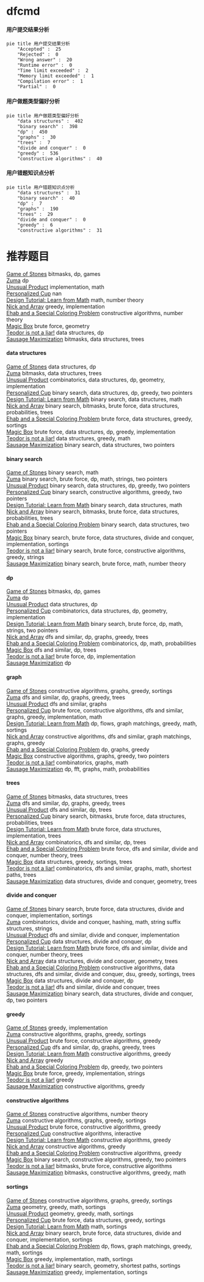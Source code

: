 # dfcmd
<!-- tabs:start -->
#### **用户提交结果分析**

```mermaid
pie title 用户提交结果分析
    "Accepted" :  25
    "Rejected" :  0
    "Wrong answer" :  20
    "Runtime error" :  0
    "Time limit exceeded" :  2
    "Memory limit exceeded" :  1
    "Compilation error" :  1
    "Partial" :  0
```
#### **用户做题类型偏好分析**

```mermaid
pie title 用户做题类型偏好分析
    "data structures" :  402
    "binary search" :  398
    "dp" :  450
    "graphs" :  30
    "trees" :  7
    "divide and conquer" :  0
    "greedy" :  536
    "constructive algorithms" :  40
```
#### **用户错题知识点分析**

```mermaid
pie title 用户错题知识点分析
    "data structures" :  31
    "binary search" :  40
    "dp" :  7
    "graphs" :  190
    "trees" :  29
    "divide and conquer" :  0
    "greedy" :  6
    "constructive algorithms" :  31
```
<!-- tabs:end -->
# 推荐题目
[Game of Stones](http://codeforces.com/problemset/problem/768/E)		bitmasks,
                        dp,
                        games		  
[Zuma](https://codeforces.com/contest/608/problem/D)		dp		  
[Unusual Product](http://codeforces.com/problemset/problem/405/C)		implementation,
                        math		  
[Personalized Cup](https://codeforces.com/contest/1079/problem/B)		nan		  
[Design Tutorial: Learn from Math](http://codeforces.com/problemset/problem/472/A)		math,
                        number theory		  
[Nick and Array](http://codeforces.com/problemset/problem/1180/B)		greedy,
                        implementation		  
[Ehab and a Special Coloring Problem](http://codeforces.com/problemset/problem/1174/C)		constructive algorithms,
                        number theory		  
[Magic Box](http://codeforces.com/problemset/problem/231/D)		brute force,
                        geometry		  
[Teodor is not a liar!](http://codeforces.com/problemset/problem/930/C)		data structures,
                        dp		  
[Sausage Maximization](http://codeforces.com/problemset/problem/282/E)		bitmasks,
                        data structures,
                        trees		  
<!-- tabs:start -->
#### **data structures**
[Game of Stones](http://codeforces.com/problemset/problem/930/C)		data structures,
                        dp		  
[Zuma](http://codeforces.com/problemset/problem/282/E)		bitmasks,
                        data structures,
                        trees		  
[Unusual Product](http://codeforces.com/problemset/problem/689/E)		combinatorics,
                        data structures,
                        dp,
                        geometry,
                        implementation		  
[Personalized Cup](http://codeforces.com/problemset/problem/1492/C)		binary search,
                        data structures,
                        dp,
                        greedy,
                        two pointers		  
[Design Tutorial: Learn from Math](http://codeforces.com/problemset/problem/1490/G)		binary search,
                        data structures,
                        math		  
[Nick and Array](http://codeforces.com/problemset/problem/1479/D)		binary search,
                        bitmasks,
                        brute force,
                        data structures,
                        probabilities,
                        trees		  
[Ehab and a Special Coloring Problem](http://codeforces.com/problemset/problem/1497/A)		brute force,
                        data structures,
                        greedy,
                        sortings		  
[Magic Box](http://codeforces.com/problemset/problem/1491/C)		brute force,
                        data structures,
                        dp,
                        greedy,
                        implementation		  
[Teodor is not a liar!](http://codeforces.com/problemset/problem/1492/B)		data structures,
                        greedy,
                        math		  
[Sausage Maximization](http://codeforces.com/problemset/problem/1436/E)		binary search,
                        data structures,
                        two pointers		  
#### **binary search**
[Game of Stones](http://codeforces.com/problemset/problem/1216/E2)		binary search,
                        math		  
[Zuma](http://codeforces.com/problemset/problem/165/C)		binary search,
                        brute force,
                        dp,
                        math,
                        strings,
                        two pointers		  
[Unusual Product](http://codeforces.com/problemset/problem/1492/C)		binary search,
                        data structures,
                        dp,
                        greedy,
                        two pointers		  
[Personalized Cup](http://codeforces.com/problemset/problem/1463/D)		binary search,
                        constructive algorithms,
                        greedy,
                        two pointers		  
[Design Tutorial: Learn from Math](http://codeforces.com/problemset/problem/1490/G)		binary search,
                        data structures,
                        math		  
[Nick and Array](http://codeforces.com/problemset/problem/1479/D)		binary search,
                        bitmasks,
                        brute force,
                        data structures,
                        probabilities,
                        trees		  
[Ehab and a Special Coloring Problem](http://codeforces.com/problemset/problem/1436/E)		binary search,
                        data structures,
                        two pointers		  
[Magic Box](http://codeforces.com/problemset/problem/1461/D)		binary search,
                        brute force,
                        data structures,
                        divide and conquer,
                        implementation,
                        sortings		  
[Teodor is not a liar!](http://codeforces.com/problemset/problem/1493/C)		binary search,
                        brute force,
                        constructive algorithms,
                        greedy,
                        strings		  
[Sausage Maximization](http://codeforces.com/problemset/problem/1487/D)		binary search,
                        brute force,
                        math,
                        number theory		  
#### **dp**
[Game of Stones](http://codeforces.com/problemset/problem/768/E)		bitmasks,
                        dp,
                        games		  
[Zuma](https://codeforces.com/contest/608/problem/D)		dp		  
[Unusual Product](http://codeforces.com/problemset/problem/930/C)		data structures,
                        dp		  
[Personalized Cup](http://codeforces.com/problemset/problem/689/E)		combinatorics,
                        data structures,
                        dp,
                        geometry,
                        implementation		  
[Design Tutorial: Learn from Math](http://codeforces.com/problemset/problem/165/C)		binary search,
                        brute force,
                        dp,
                        math,
                        strings,
                        two pointers		  
[Nick and Array](http://codeforces.com/problemset/problem/982/C)		dfs and similar,
                        dp,
                        graphs,
                        greedy,
                        trees		  
[Ehab and a Special Coloring Problem](http://codeforces.com/problemset/problem/107/B)		combinatorics,
                        dp,
                        math,
                        probabilities		  
[Magic Box](http://codeforces.com/problemset/problem/461/B)		dfs and similar,
                        dp,
                        trees		  
[Teodor is not a liar!](http://codeforces.com/problemset/problem/1421/E)		brute force,
                        dp,
                        implementation		  
[Sausage Maximization](http://codeforces.com/problemset/problem/1110/D)		dp		  
#### **graph**
[Game of Stones](https://codeforces.com/contest/1362/problem/D)		constructive algorithms,
                        graphs,
                        greedy,
                        sortings		  
[Zuma](http://codeforces.com/problemset/problem/982/C)		dfs and similar,
                        dp,
                        graphs,
                        greedy,
                        trees		  
[Unusual Product](http://codeforces.com/problemset/problem/131/D)		dfs and similar,
                        graphs		  
[Personalized Cup](http://codeforces.com/problemset/problem/1487/C)		brute force,
                        constructive algorithms,
                        dfs and similar,
                        graphs,
                        greedy,
                        implementation,
                        math		  
[Design Tutorial: Learn from Math](http://codeforces.com/problemset/problem/1437/C)		dp,
                        flows,
                        graph matchings,
                        greedy,
                        math,
                        sortings		  
[Nick and Array](http://codeforces.com/problemset/problem/1470/D)		constructive algorithms,
                        dfs and similar,
                        graph matchings,
                        graphs,
                        greedy		  
[Ehab and a Special Coloring Problem](http://codeforces.com/problemset/problem/1476/C)		dp,
                        graphs,
                        greedy		  
[Magic Box](http://codeforces.com/problemset/problem/1304/D)		constructive algorithms,
                        graphs,
                        greedy,
                        two pointers		  
[Teodor is not a liar!](http://codeforces.com/problemset/problem/1475/C)		combinatorics,
                        graphs,
                        math		  
[Sausage Maximization](http://codeforces.com/problemset/problem/553/E)		dp,
                        fft,
                        graphs,
                        math,
                        probabilities		  
#### **trees**
[Game of Stones](http://codeforces.com/problemset/problem/282/E)		bitmasks,
                        data structures,
                        trees		  
[Zuma](http://codeforces.com/problemset/problem/982/C)		dfs and similar,
                        dp,
                        graphs,
                        greedy,
                        trees		  
[Unusual Product](http://codeforces.com/problemset/problem/461/B)		dfs and similar,
                        dp,
                        trees		  
[Personalized Cup](http://codeforces.com/problemset/problem/1479/D)		binary search,
                        bitmasks,
                        brute force,
                        data structures,
                        probabilities,
                        trees		  
[Design Tutorial: Learn from Math](http://codeforces.com/problemset/problem/1511/C)		brute force,
                        data structures,
                        implementation,
                        trees		  
[Nick and Array](http://codeforces.com/problemset/problem/1499/F)		combinatorics,
                        dfs and similar,
                        dp,
                        trees		  
[Ehab and a Special Coloring Problem](http://codeforces.com/problemset/problem/1491/E)		brute force,
                        dfs and similar,
                        divide and conquer,
                        number theory,
                        trees		  
[Magic Box](http://codeforces.com/problemset/problem/1466/D)		data structures,
                        greedy,
                        sortings,
                        trees		  
[Teodor is not a liar!](http://codeforces.com/problemset/problem/1495/D)		combinatorics,
                        dfs and similar,
                        graphs,
                        math,
                        shortest paths,
                        trees		  
[Sausage Maximization](http://codeforces.com/problemset/problem/1303/G)		data structures,
                        divide and conquer,
                        geometry,
                        trees		  
#### **divide and conquer**
[Game of Stones](http://codeforces.com/problemset/problem/1461/D)		binary search,
                        brute force,
                        data structures,
                        divide and conquer,
                        implementation,
                        sortings		  
[Zuma](http://codeforces.com/problemset/problem/1466/G)		combinatorics,
                        divide and conquer,
                        hashing,
                        math,
                        string suffix structures,
                        strings		  
[Unusual Product](http://codeforces.com/problemset/problem/1490/D)		dfs and similar,
                        divide and conquer,
                        implementation		  
[Personalized Cup](https://codeforces.com/contest/1483/problem/C)		data structures,
                        divide and conquer,
                        dp		  
[Design Tutorial: Learn from Math](http://codeforces.com/problemset/problem/1491/E)		brute force,
                        dfs and similar,
                        divide and conquer,
                        number theory,
                        trees		  
[Nick and Array](http://codeforces.com/problemset/problem/1303/G)		data structures,
                        divide and conquer,
                        geometry,
                        trees		  
[Ehab and a Special Coloring Problem](http://codeforces.com/problemset/problem/1494/D)		constructive algorithms,
                        data structures,
                        dfs and similar,
                        divide and conquer,
                        dsu,
                        greedy,
                        sortings,
                        trees		  
[Magic Box](http://codeforces.com/problemset/problem/1482/E)		data structures,
                        divide and conquer,
                        dp		  
[Teodor is not a liar!](http://codeforces.com/problemset/problem/566/C)		dfs and similar,
                        divide and conquer,
                        trees		  
[Sausage Maximization](http://codeforces.com/problemset/problem/1428/F)		binary search,
                        data structures,
                        divide and conquer,
                        dp,
                        two pointers		  
#### **greedy**
[Game of Stones](http://codeforces.com/problemset/problem/1180/B)		greedy,
                        implementation		  
[Zuma](https://codeforces.com/contest/1362/problem/D)		constructive algorithms,
                        graphs,
                        greedy,
                        sortings		  
[Unusual Product](http://codeforces.com/problemset/problem/246/C)		brute force,
                        constructive algorithms,
                        greedy		  
[Personalized Cup](http://codeforces.com/problemset/problem/982/C)		dfs and similar,
                        dp,
                        graphs,
                        greedy,
                        trees		  
[Design Tutorial: Learn from Math](http://codeforces.com/problemset/problem/1173/B)		constructive algorithms,
                        greedy		  
[Nick and Array](http://codeforces.com/problemset/problem/719/B)		greedy		  
[Ehab and a Special Coloring Problem](http://codeforces.com/problemset/problem/1250/G)		dp,
                        greedy,
                        two pointers		  
[Magic Box](https://codeforces.com/contest/1464/problem/B)		brute force,
                        greedy,
                        implementation,
                        strings		  
[Teodor is not a liar!](http://codeforces.com/problemset/problem/1256/C)		greedy		  
[Sausage Maximization](http://codeforces.com/problemset/problem/1221/B)		constructive algorithms,
                        greedy		  
#### **constructive algorithms**
[Game of Stones](http://codeforces.com/problemset/problem/1174/C)		constructive algorithms,
                        number theory		  
[Zuma](https://codeforces.com/contest/1362/problem/D)		constructive algorithms,
                        graphs,
                        greedy,
                        sortings		  
[Unusual Product](http://codeforces.com/problemset/problem/246/C)		brute force,
                        constructive algorithms,
                        greedy		  
[Personalized Cup](http://codeforces.com/problemset/problem/1090/F)		constructive algorithms,
                        interactive		  
[Design Tutorial: Learn from Math](http://codeforces.com/problemset/problem/1173/B)		constructive algorithms,
                        greedy		  
[Nick and Array](http://codeforces.com/problemset/problem/1221/B)		constructive algorithms,
                        greedy		  
[Ehab and a Special Coloring Problem](http://codeforces.com/problemset/problem/1493/A)		constructive algorithms,
                        greedy		  
[Magic Box](http://codeforces.com/problemset/problem/1463/D)		binary search,
                        constructive algorithms,
                        greedy,
                        two pointers		  
[Teodor is not a liar!](https://codeforces.com/contest/1456/problem/B)		bitmasks,
                        brute force,
                        constructive algorithms		  
[Sausage Maximization](http://codeforces.com/problemset/problem/1492/D)		bitmasks,
                        constructive algorithms,
                        greedy,
                        math		  
#### **sortings**
[Game of Stones](https://codeforces.com/contest/1362/problem/D)		constructive algorithms,
                        graphs,
                        greedy,
                        sortings		  
[Zuma](https://codeforces.com/contest/1496/problem/C)		geometry,
                        greedy,
                        math,
                        sortings		  
[Unusual Product](http://codeforces.com/problemset/problem/1495/A)		geometry,
                        greedy,
                        math,
                        sortings		  
[Personalized Cup](http://codeforces.com/problemset/problem/1497/A)		brute force,
                        data structures,
                        greedy,
                        sortings		  
[Design Tutorial: Learn from Math](http://codeforces.com/problemset/problem/1427/A)		math,
                        sortings		  
[Nick and Array](http://codeforces.com/problemset/problem/1461/D)		binary search,
                        brute force,
                        data structures,
                        divide and conquer,
                        implementation,
                        sortings		  
[Ehab and a Special Coloring Problem](http://codeforces.com/problemset/problem/1437/C)		dp,
                        flows,
                        graph matchings,
                        greedy,
                        math,
                        sortings		  
[Magic Box](http://codeforces.com/problemset/problem/1473/A)		greedy,
                        implementation,
                        math,
                        sortings		  
[Teodor is not a liar!](http://codeforces.com/problemset/problem/1486/B)		binary search,
                        geometry,
                        shortest paths,
                        sortings		  
[Sausage Maximization](http://codeforces.com/problemset/problem/1480/B)		greedy,
                        implementation,
                        sortings		  
<!-- tabs:end -->
